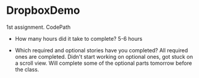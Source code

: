 # DropboxDemo
1st assignment. CodePath

- How many hours did it take to complete? 
5-6 hours

- Which required and optional stories have you completed? 
All required ones are completed. Didn't start working on optional ones, got stuck on a scroll view. 
Will complete some of the optional parts tomorrow before the class.  




